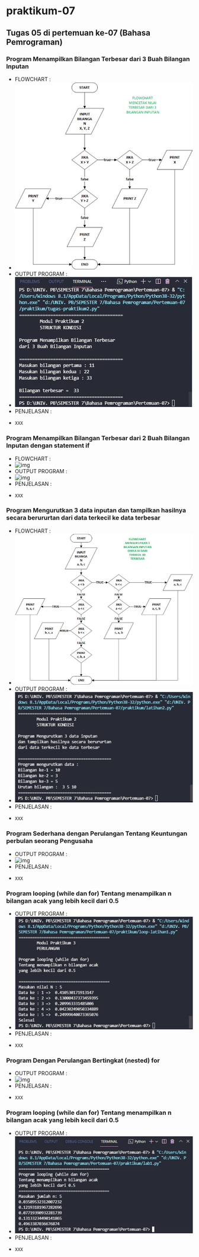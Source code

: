 # praktikum-07
## Tugas 05  di pertemuan ke-07 (Bahasa Pemrograman)

### Program Menampilkan Bilangan Terbesar dari 3 Buah Bilangan Inputan
* FLOWCHART :
* ![img](https://github.com/raissaputra/praktikum-07/blob/main/screenshot/tiga.jpg)
* OUTPUT PROGRAM :
* ![img](https://github.com/raissaputra/praktikum-07/blob/main/screenshot/bil-terbesar.png)
* PENJELASAN :
* ```
  XXX
  ```

### Program Menampilkan Bilangan Terbesar dari 2 Buah Bilangan Inputan dengan statement if
* FLOWCHART :
* ![img](https://github.com/raissaputra/praktikum-07/blob/main/screenshot/dua.jpg)
* OUTPUT PROGRAM :
* ![img](https://github.com/raissaputra/praktikum-07/blob/main/screenshot/2bilbesar.png)
* PENJELASAN :
* ```
  XXX
  ```

### Program Mengurutkan 3 data inputan dan tampilkan hasilnya secara berururtan dari data terkecil ke data terbesar
* FLOWCHART :
* ![img](https://github.com/raissaputra/praktikum-07/blob/main/screenshot/satu.jpg)
* OUTPUT PROGRAM :
* ![img](https://github.com/raissaputra/praktikum-07/blob/main/screenshot/urut-data.png)
* PENJELASAN :
* ```
  XXX
  ```

### Program Sederhana dengan Perulangan Tentang Keuntungan perbulan seorang Pengusaha
* OUTPUT PROGRAM :
* ![img](https://github.com/raissaputra/praktikum-07/blob/main/screenshot/laba.png)
* PENJELASAN :
* ```
  XXX
  ```
  
### Program looping (while dan for) Tentang menampilkan n bilangan acak yang lebih kecil dari 0.5
* OUTPUT PROGRAM :
* ![img](https://github.com/raissaputra/praktikum-07/blob/main/screenshot/random.png)
* PENJELASAN :
* ```
  XXX
  ```
  
### Program Dengan Perulangan Bertingkat (nested) for
* OUTPUT PROGRAM :
* ![img](https://github.com/raissaputra/praktikum-07/blob/main/screenshot/looping.png)
* PENJELASAN :
* ```
  XXX
  ```
  
### Program looping (while dan for) Tentang menampilkan n bilangan acak yang lebih kecil dari 0.5
* OUTPUT PROGRAM :
* ![img](https://github.com/raissaputra/praktikum-07/blob/main/screenshot/random2.png)
* PENJELASAN :
* ```
  XXX
  ```
  




